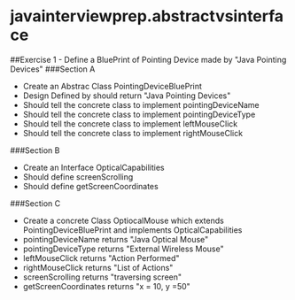 # javainterviewprep.abstractvsinterface
##Exercise 1 - Define a BluePrint of Pointing Device made by "Java Pointing Devices"
###Section A
* Create an Abstrac Class PointingDeviceBluePrint
* Design Defined by should return "Java Pointing Devices"
* Should tell the concrete class to implement pointingDeviceName
* Should tell the concrete class to implement pointingDeviceType
* Should tell the concrete class to implement leftMouseClick
* Should tell the concrete class to implement rightMouseClick

###Section B
* Create an Interface OpticalCapabilities
* Should define screenScrolling
* Should define getScreenCoordinates

###Section C
* Create a concrete Class OptiocalMouse which extends PointingDeviceBluePrint and implements OpticalCapabilities
* pointingDeviceName returns "Java Optical Mouse"
* pointingDeviceType returns "External Wireless Mouse"
* leftMouseClick returns "Action Performed"
* rightMouseClick returns "List of Actions"
* screenScrolling returns "traversing screen"
* getScreenCoordinates returns "x = 10, y =50"
